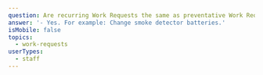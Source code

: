 ```yaml
---
question: Are recurring Work Requests the same as preventative Work Requests?
answer: '- Yes. For example: Change smoke detector batteries.'
isMobile: false
topics:
  - work-requests
userTypes:
  - staff
---
```

